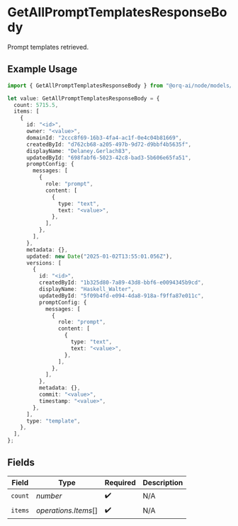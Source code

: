 # GetAllPromptTemplatesResponseBody

Prompt templates retrieved.

## Example Usage

```typescript
import { GetAllPromptTemplatesResponseBody } from "@orq-ai/node/models/operations";

let value: GetAllPromptTemplatesResponseBody = {
  count: 5715.5,
  items: [
    {
      id: "<id>",
      owner: "<value>",
      domainId: "2ccc8f69-16b3-4fa4-ac1f-0e4c04b81669",
      createdById: "d762cb68-a205-497b-9d72-d9bbf4b5635f",
      displayName: "Delaney.Gerlach83",
      updatedById: "698fabf6-5023-42c8-bad3-5b606e65fa51",
      promptConfig: {
        messages: [
          {
            role: "prompt",
            content: [
              {
                type: "text",
                text: "<value>",
              },
            ],
          },
        ],
      },
      metadata: {},
      updated: new Date("2025-01-02T13:55:01.056Z"),
      versions: [
        {
          id: "<id>",
          createdById: "1b325d80-7a89-43d8-bbf6-e0094345b9cd",
          displayName: "Haskell_Walter",
          updatedById: "5f09b4fd-e094-4da8-918a-f9ffa87e011c",
          promptConfig: {
            messages: [
              {
                role: "prompt",
                content: [
                  {
                    type: "text",
                    text: "<value>",
                  },
                ],
              },
            ],
          },
          metadata: {},
          commit: "<value>",
          timestamp: "<value>",
        },
      ],
      type: "template",
    },
  ],
};
```

## Fields

| Field                | Type                 | Required             | Description          |
| -------------------- | -------------------- | -------------------- | -------------------- |
| `count`              | *number*             | :heavy_check_mark:   | N/A                  |
| `items`              | *operations.Items*[] | :heavy_check_mark:   | N/A                  |